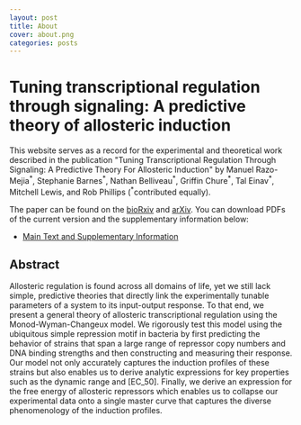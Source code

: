 ```yaml
---
layout: post
title: About
cover: about.png
categories: posts
---
```

# Tuning transcriptional regulation through signaling:  A predictive theory of allosteric induction
This website serves as a record for the experimental and theoretical work described in the publication "Tuning Transcriptional Regulation Through Signaling: A Predictive Theory For Allosteric Induction" by Manuel Razo-Mejia<sup>\*</sup>, Stephanie Barnes<sup>\*</sup>, Nathan Belliveau<sup>\*</sup>, Griffin Chure<sup>\*</sup>, Tal Einav<sup>\*</sup>, Mitchell Lewis, and Rob Phillips (<sup>\*</sup>contributed equally).


The paper can be found on the [bioRxiv](http://biorxiv.org/content/early/2017/02/22/111013) and [arXiv](https://arxiv.org/abs/1702.07460).  You can download PDFs of the current version and the supplementary information below:

* [Main Text and Supplementary Information](http://www.rpdata.caltech.edu/publications/RazoMejia_et_al_2017.pdf)


## Abstract
Allosteric regulation is found across all domains of life, yet we still lack
simple, predictive theories that directly link the experimentally tunable
parameters of a system to its input-output response.  To that end, we present a
general theory of allosteric transcriptional regulation using the
Monod-Wyman-Changeux model.  We rigorously test this model using the ubiquitous
simple repression motif in bacteria by first predicting the behavior of strains
that span a large range of repressor copy numbers and DNA binding strengths and
then constructing and measuring their response.  Our model not only accurately
captures the induction profiles of these strains but also enables us to derive
analytic expressions for key properties such as the dynamic range and
\[EC_50\].  Finally, we derive an expression for the free energy of allosteric
repressors which enables us to collapse our experimental data onto a single
master curve that captures the diverse phenomenology of the induction profiles.
